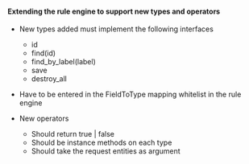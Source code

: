 #### Extending the rule engine to support new types and operators

* New types added must implement the following interfaces
  - id
  - find(id)
  - find_by_label(label)
  - save
  - destroy_all

* Have to be entered in the FieldToType mapping whitelist in the rule engine

* New operators
  - Should return true | false
  - Should be instance methods on each type
  - Should take the request entities as argument
